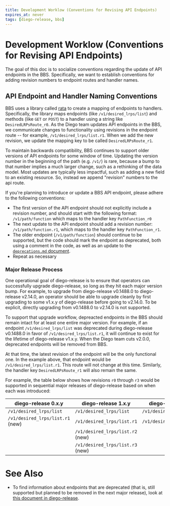```yaml
---
title: Development Worklow (Conventions for Revising API Endpoints)
expires_at: never
tags: [diego-release, bbs]
---
```


# Development Worklow (Conventions for Revising API Endpoints)

The goal of this doc is to socialize conventions regarding the update of API endpoints in the BBS.
Specifically, we want to establish conventions for adding revision numbers to endpoint routes and handler names.

## API Endpoint and Handler Naming Conventions
BBS uses a library called [rata](https://github.com/tedsuo/rata) to create a mapping of endpoints to handlers.
Specifically, the library maps endpoints (like `/v1/desired_lrps/list`) and methods (like `GET` or `POST`) to a handler using a string like `DesiredLRPsRoute_r0`.
As the Diego team updates API endpoints in the BBS, we communicate changes to functionality using revisions in the endpoint route -- for example, `/v1/desired_lrps/list.r1`.
When we add the new revision, we update the mapping key to be called `DesiredLRPsRoute_r1`.

To maintain backwards compatibility, BBS continues to support older versions of API endpoints for some window of time.
Updating the version number in the beginning of the path (e.g. `/v1/`) is rare, because a bump to that number implies a much larger change, such as a rethinking of the data model.
Most updates are typically less impactful, such as adding a new field to an existing resource.
So, instead we append "revision" numbers to the api route.

If you're planning to introduce or update a BBS API endpoint, please adhere to the following conventions:
- The first version of the API endpoint should not explicitly include a revision number, and should start with the following format: `/v1/path/function` which maps to the handler key `PathFunction_r0`
- The next update to the API endpoint should add a revision number: `/v1/path/function.r1`, which maps to the handler key `PathFunction_r1`.
- The older endpoint (`/v1/path/function`) should continue to be supported, but the code should mark the endpoint as deprecated,
  both using a comment in the code, as well as an update to the [`deprecations.md` document](https://github.com/cloudfoundry/diego-release/blob/develop/docs/deprecations.md#bbs-1).
- Repeat as necessary

### Major Release Process
One operational goal of diego-release is to ensure that operators can successfully upgrade diego-release,
so long as they hit each major version bump.
For example, to upgrade from diego-release v0.1488.0 to diego-release v2.14.0, an operator should be able to upgrade cleanly by first upgrading to some v1.x.y of diego-release before going to v2.14.0.
To be explicit, directly upgrading from v0.1488.0 to v2.14.0 is not supported.

To support that upgrade workflow, depreacted endpoints in the BBS should remain intact for at least one entire major version.
For example, if an endpoint `/v1/desired_lrps/list` was deprecated during diego-release v0.1488.0 in favor of `/v1/desired_lrps/list.r1`,
it will continue to exist for the lifetime of diego-release v1.x.y.
When the Diego team cuts v2.0.0, deprecated endpoints will be removed from BBS.

At that time, the latest revision of the endpoint will be the only functional one.
In the example above, that endpoint would be `/v1/desired_lrps/list.r1`.
This route will not change at this time.
Similarly, the handler key `DesiredLRPsRoute_r1` will also remain the same.

For example, the table below shows how revisions `r0` through `r3` would be supported in sequential major releases of diego-release
based on when each was introduced:

| diego-release 0.x.y              | diego-release 1.x.y              | diego-release 2.x.y        | diego-release 3.x.y        |
| -------------------------------- | -------------------------------- | -------------------------- | -------------------------- |
| `/v1/desired_lrps/list`          | `/v1/desired_lrps/list`          | `/v1/desired_lrps/list.r2` | `/v1/desired_lrps/list.r3` |
| `/v1/desired_lrps/list.r1` (new) | `/v1/desired_lrps/list.r1`       | `/v1/desired_lrps/list.r3` |                            |
|                                  | `/v1/desired_lrps/list.r2` (new) |                            |                            |
|                                  | `/v1/desired_lrps/list.r3` (new) |                            |                            |

# See Also
- To find information about endpoints that are deprecated (that is, still supported but planned to be removed in the next major release), look at [this document in diego-release](https://github.com/cloudfoundry/diego-release/blob/develop/docs/deprecations.md#bbs-1).

